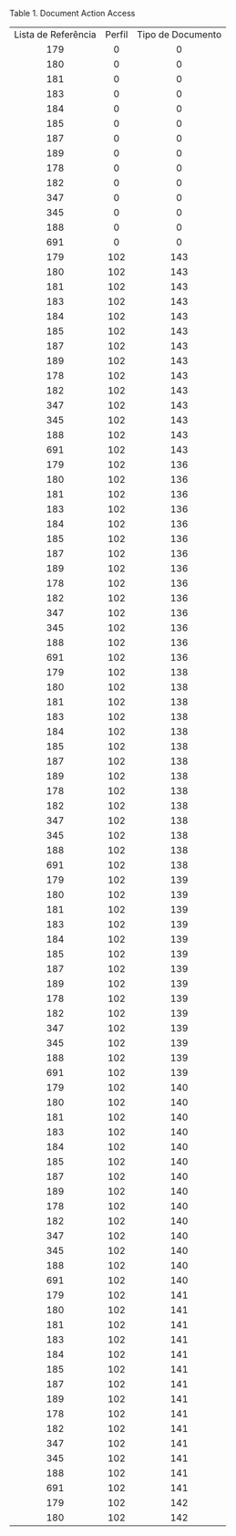 <div id="d7977e1" class="table">

<div class="table-title">

Table 1. Document Action Access

</div>

<div class="table-contents">

|                     |        |                   |
| :-----------------: | :----: | :---------------: |
| Lista de Referência | Perfil | Tipo de Documento |
|         179         |   0    |         0         |
|         180         |   0    |         0         |
|         181         |   0    |         0         |
|         183         |   0    |         0         |
|         184         |   0    |         0         |
|         185         |   0    |         0         |
|         187         |   0    |         0         |
|         189         |   0    |         0         |
|         178         |   0    |         0         |
|         182         |   0    |         0         |
|         347         |   0    |         0         |
|         345         |   0    |         0         |
|         188         |   0    |         0         |
|         691         |   0    |         0         |
|         179         |  102   |        143        |
|         180         |  102   |        143        |
|         181         |  102   |        143        |
|         183         |  102   |        143        |
|         184         |  102   |        143        |
|         185         |  102   |        143        |
|         187         |  102   |        143        |
|         189         |  102   |        143        |
|         178         |  102   |        143        |
|         182         |  102   |        143        |
|         347         |  102   |        143        |
|         345         |  102   |        143        |
|         188         |  102   |        143        |
|         691         |  102   |        143        |
|         179         |  102   |        136        |
|         180         |  102   |        136        |
|         181         |  102   |        136        |
|         183         |  102   |        136        |
|         184         |  102   |        136        |
|         185         |  102   |        136        |
|         187         |  102   |        136        |
|         189         |  102   |        136        |
|         178         |  102   |        136        |
|         182         |  102   |        136        |
|         347         |  102   |        136        |
|         345         |  102   |        136        |
|         188         |  102   |        136        |
|         691         |  102   |        136        |
|         179         |  102   |        138        |
|         180         |  102   |        138        |
|         181         |  102   |        138        |
|         183         |  102   |        138        |
|         184         |  102   |        138        |
|         185         |  102   |        138        |
|         187         |  102   |        138        |
|         189         |  102   |        138        |
|         178         |  102   |        138        |
|         182         |  102   |        138        |
|         347         |  102   |        138        |
|         345         |  102   |        138        |
|         188         |  102   |        138        |
|         691         |  102   |        138        |
|         179         |  102   |        139        |
|         180         |  102   |        139        |
|         181         |  102   |        139        |
|         183         |  102   |        139        |
|         184         |  102   |        139        |
|         185         |  102   |        139        |
|         187         |  102   |        139        |
|         189         |  102   |        139        |
|         178         |  102   |        139        |
|         182         |  102   |        139        |
|         347         |  102   |        139        |
|         345         |  102   |        139        |
|         188         |  102   |        139        |
|         691         |  102   |        139        |
|         179         |  102   |        140        |
|         180         |  102   |        140        |
|         181         |  102   |        140        |
|         183         |  102   |        140        |
|         184         |  102   |        140        |
|         185         |  102   |        140        |
|         187         |  102   |        140        |
|         189         |  102   |        140        |
|         178         |  102   |        140        |
|         182         |  102   |        140        |
|         347         |  102   |        140        |
|         345         |  102   |        140        |
|         188         |  102   |        140        |
|         691         |  102   |        140        |
|         179         |  102   |        141        |
|         180         |  102   |        141        |
|         181         |  102   |        141        |
|         183         |  102   |        141        |
|         184         |  102   |        141        |
|         185         |  102   |        141        |
|         187         |  102   |        141        |
|         189         |  102   |        141        |
|         178         |  102   |        141        |
|         182         |  102   |        141        |
|         347         |  102   |        141        |
|         345         |  102   |        141        |
|         188         |  102   |        141        |
|         691         |  102   |        141        |
|         179         |  102   |        142        |
|         180         |  102   |        142        |

</div>

</div>

